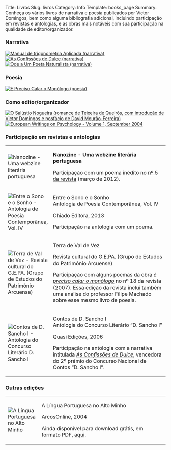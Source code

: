 Title: Livros
Slug: livros
Category: Info
Template: books_page
Summary: Conheça os vários livros de narrativa e poesia publicados por Victor Domingos, bem como alguma bibliografia adicional, incluindo participação em revistas e antologias, e as obras mais notáveis com sua participação na qualidade de editor/organizador.

### Narrativa

<div class="book_list">
  <a href="../livros/manual_de_trigonometria_aplicada.html"><img class="book_cover" src="../images/capas/capa-manual-360.jpg" alt="Manual de trigonometria Aplicada (narrativa)"></a>
  <a href="../livros/as_confissoes_de_dulce.html"><img class="book_list book_cover" src="../images/capas/capa-dulce-360.jpg" alt="As Confissões de Dulce (narrativa)"></a>
  <a href="../livros/ode_a_um_poeta_naturalista.html"><img class="other_book book_cover" src="../images/capas/capa-ode-360.jpg" alt="Ode a Um Poeta Naturalista (narrativa)"></a>
</div>


### <a name="poesia"></a>Poesia

<div class="book_list">
  <a href="../livros/e_preciso_calar_o_monologo.html"><img class="book_list book_cover" src="../images/capas/capa-calar-o-monologo-360.jpg" alt="É Preciso Calar o Monólogo (poesia)"></a>
</div>



### <a name="editor_organizador"></a>Como editor/organizador

<div class="book_list">
  <a href="../livros/o_salustio_nogueira_teixeira_de_queiros.html"><img class="book_cover" src="../images/capas/outros/o-salustio-nogueira_capa.jpg" alt="O Salústio Nogueira (romance de Teixeira de Queirós, com introdução de Victor Domingos e posfácio de David Mourão-Ferreira)"></a>
  <a href="../livros/european_writings_on_psychology.html"><img class="book_list book_cover" src="../images/capas/outros/ewpsychology.png" alt="European Writings on Psychology - Volume 1, September 2004"></a>
</div>


### <a name="revistas_antologias"></a>Participação em revistas e antologias

<table class="small_book_list">
  <tr>
    <td style="width:90px;">
      <img class="book_thumbnail book_cover" src="../images/capas/outros/nanozine5.jpg" alt="Nanozine - Uma webzine literária portuguesa">
    </td>
    <td>
      <p class="book_title"><b>Nanozine - Uma webzine literária portuguesa</b></p>
      <p class= "book_description">Participação com um poema inédito no <a href="http://nanoezine.wordpress.com/revista">nº 5 da revista</a> (março de 2012).</p>
    </td>
  </tr>

  <tr>
    <td style="width:90px;">
      <img class="book_thumbnail book_cover" src="../images/capas/outros/entre_o_sono_e_o_sonho__.jpg" alt="Entre o Sono e o Sonho - Antologia de Poesia Contemporânea, Vol. IV">
    </td>
    <td>
      <p class="book_title">Entre o Sono e o Sonho<br>Antologia de Poesia Contemporânea, Vol. IV</p>
	  <p class="book_publisher">Chiado Editora, 2013</p>
      <p class= "book_description">Participação na antologia com um poema.</p>
    </td>
  </tr>


  <tr>
    <td style="width:90px;">
      <img class="book_thumbnail book_cover" src="../images/capas/outros/terra_de_val_de_vez__gepa.jpg" alt="Terra de Val de Vez - Revista cultural do G.E.PA.  (Grupo de Estudos do Património Arcuense)">
    </td>
    <td>
      <p class="book_title">Terra de Val de Vez</p>
	  <p class="book_publisher">Revista cultural do G.E.PA. (Grupo de Estudos do Património Arcuense)</p>
      <p class= "book_description">
        Participação com alguns poemas da obra <em><a href="../livros/e_preciso_calar_o_monologo.html">é preciso calar o monólogo</a></em> no nº 18 da revista (2007). Essa edição da revista inclui também uma análise do professor Filipe Machado sobre esse mesmo livro de poesia.
      </p>
    </td>
  </tr>


  <tr>
    <td style="width:90px;">
      <img class="book_thumbnail book_cover"  src="../images/capas/outros/contos-dsancho_-3.jpg" alt="Contos de D. Sancho I - Antologia do Concurso Literário D. Sancho I">
    </td>
    <td>
      <p class="book_title">Contos de D. Sancho I<br>Antologia do Concurso Literário “D. Sancho I”</p>
      <p class="book_publisher">Quasi Edições, 2006</p>
      <p class="book_description">
        Participação na antologia com a narrativa intitulada <em><a href="../livros/as_confissoes_de_dulce.html">As Confissões de Dulce</a></em>, vencedora do 2º prémio do Concurso Nacional de Contos “D. Sancho I”.
      </p>
    </td>
  </tr>

  
</table>
    
    


### <a name="outras_edicoes"></a>Outras edições

<table class="small_book_list">
  <tr>
    <td style="width:90px;">
      <img class="book_thumbnail book_cover"  src="../images/capas/outros/a-nossa-lingua-2.png" alt="A Língua Portuguesa no Alto Minho">
    </td>
    <td>
      <p class="book_title">A Língua Portuguesa no Alto Minho</p>
      <p class="book_publisher">ArcosOnline, 2004</p>
      <p class= "book_description">Ainda disponível para download grátis, em formato PDF, <a href="https://victordomingos.com/biblioteca/pdf/a-nossa-lingua.pdf">aqui</a>.</p>
    </td>
  </tr>
</table>
